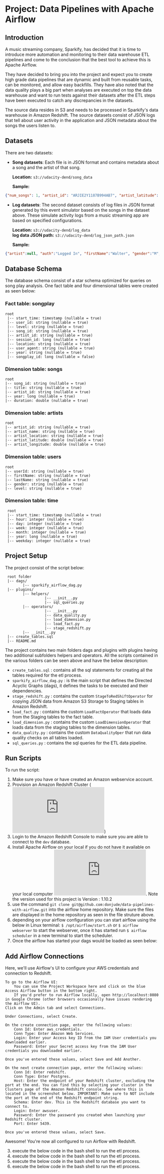 # Project: Data Pipelines with Apache Airflow

## Introduction
A music streaming company, Sparkify, has decided that it is time to introduce more automation and monitoring to their data warehouse ETL pipelines and come to the conclusion that the best tool to achieve this is Apache Airflow.

They have decided to bring you into the project and expect you to create high grade data pipelines that are dynamic and built from reusable tasks, can be monitored, and allow easy backfills. They have also noted that the data quality plays a big part when analyses are executed on top the data warehouse and want to run tests against their datasets after the ETL steps have been executed to catch any discrepancies in the datasets.

The source data resides in S3 and needs to be processed in Sparkify's data warehouse in Amazon Redshift. The source datasets consist of JSON logs that tell about user activity in the application and JSON metadata about the songs the users listen to.

## Datasets

There are two datasets:

- **Song datasets**: Each file is in JSON format and contains metadata about a song and the artist of that song.

    **Location:** `s3://udacity-dend/song_data`
    
    **Sample:**
```JSON
{"num_songs": 1, "artist_id": "ARJIE2Y1187B994AB7", "artist_latitude": null, "artist_longitude": null, "artist_location": "", "artist_name": "Line Renaud", "song_id": "SOUPIRU12A6D4FA1E1", "title": "Der Kleine Dompfaff", "duration": 152.92036, "year": 0}
```

- **Log datasets**: The second dataset consists of log files in JSON format generated by this event simulator based on the songs in the dataset above. These simulate activity logs from a music streaming app are based on specified configurations.

    **Location:** `s3://udacity-dend/log_data` <br/>
    **log data JSON path:** `s3://udacity-dend/log_json_path.json`
    
    
    **Sample:**
    
```JSON
{"artist":null, "auth":"Logged In", "firstName":"Walter", "gender":"M", "itemInSession":0, "lastName":"Frye", "length":null, "level":"free", "location":"San Francisco-Oakland-Hayward, CA", "method":"GET", "page":"Home", "registration":1540919166796.0, "sessionId":38,"song":null, "status":200, "ts":1541105830796, "userAgent":"\"Mozilla\/5.0 (Macintosh; Intel Mac OS X 10_9_4) AppleWebKit\/537.36 (KHTML, like Gecko) Chrome\/36.0.1985.143 Safari\/537.36\"", "userId":"39"}
```


## Database Schema
The database schema consist of a star schema optimized for queries on song play analysis. One fact table and four dimensional tables were created as seen below:

### Fact table: songplay

```
root
 |-- start_time: timestamp (nullable = true)
 |-- user_id: string (nullable = true)
 |-- level: string (nullable = true)
 |-- song_id: string (nullable = true)
 |-- artist_id: string (nullable = true)
 |-- session_id: long (nullable = true)
 |-- location: string (nullable = true)
 |-- user_agent: string (nullable = true)
 |-- year: string (nullable = true)
 |-- songplay_id: long (nullable = false)
 ```

 ### Dimension table: songs

 ```
 root
 |-- song_id: string (nullable = true)
 |-- title: string (nullable = true)
 |-- artist_id: string (nullable = true)
 |-- year: long (nullable = true)
 |-- duration: double (nullable = true)
 ```

 ### Dimension table: artists

 ```
 root
 |-- artist_id: string (nullable = true)
 |-- artist_name: string (nullable = true)
 |-- artist_location: string (nullable = true)
 |-- artist_latitude: double (nullable = true)
 |-- artist_longitude: double (nullable = true)
 ```

 ### Dimension table: users

 ```
root
 |-- userId: string (nullable = true)
 |-- firstName: string (nullable = true)
 |-- lastName: string (nullable = true)
 |-- gender: string (nullable = true)
 |-- level: string (nullable = true)
 ```


 ### Dimension table: time

```
 root
 |-- start_time: timestamp (nullable = true)
 |-- hour: integer (nullable = true)
 |-- day: integer (nullable = true)
 |-- week: integer (nullable = true)
 |-- month: integer (nullable = true)
 |-- year: long (nullable = true)
 |-- weekday: integer (nullable = true)
```

## Project Setup

The project consist of the script below:
```
 root folder
 |-- dags/
        |-- sparkify_airflow_dag.py
 |-- plugins/
        |-- helpers/
                  |-- __init__.py
                  |-- sql_queries.py
        |-- operators/
                  |-- __init__.py
                  |-- data_quality.py
                  |-- load_dimension.py
                  |-- load_fact.py
                  |-- stage_redshift.py
        |-- __init__.py
 |-- create_tables.sql
 |-- README.md
 ```
 The project contains two main folders dags and plugins with plugins having two additional subfolders helpers and operators. All the scripts contained in the various folders can be seen above and have the below description:
 - `create_tables.sql` : contains all the sql statements for creating all the tables required for the etl process.
 - `sparkify_airflow_dag.py` : is the main script that defines the Directed Acyclic Graphs (dags), it defines the tasks to be executed and their dependencies.
 - `stage_redshift.py` : contains the custom `StageToRedShiftOperator` for copying JSON data from Amazon S3 Storage to Staging tables in Amazon Redshift.
 - `load_fact.py` : contains the custom `LoadFactOperator` that loads data from the Staging tables to the fact table.
 - `load_dimension.py` : contains the custom `LoadDimensionOperator` that loads data from the staging tables to the dimension tables.
 - `data_quality.py` : contains the custom `DataQualityOper` that run data quality checks on all tables loaded.
 - `sql_queries.py` : contains the sql queries for the ETL data pipeline.
 
 
## Run Scripts

To run the script:

1. Make sure you have or have created an Amazon webservice account.
1. Provision an Amazon Redshift Cluster (![create a redshift cluster](https://docs.aws.amazon.com/redshift/latest/dg/tutorial-loading-data-launch-cluster.html))
1. Login to the Amazon Redshift Console to make sure you are able to connect to the `dev` database.
1. Install Apache Airflow on your local if you do not have it available on your local computer ![How to Install Airflow](https://airflow.apache.org/docs/apache-airflow/stable/start/local.html). Note the version used for this project is Version : 1.10.2
1. use the command `git clone git@github.com:donjude/data-pipelines-with-airflow.git` into the airflow home repository. Make sure the files are displayed in the home repository as seen in the file struture above.
1. depending on your airflow configuration you can start airflow using the below in Linux terminal:
   `$ /opt/airflow/start.sh` or
   `$ airflow webserver` to start the webserver, once it has started run `$ airflow scheduler` in a new terminal to start the scheduler.
1. Once the airflow has started your dags would be loaded as seen below:

## Add Airflow Connections

Here, we'll use Airflow's UI to configure your AWS credentials and connection to Redshift.

    To go to the Airflow UI:
        You can use the Project Workspace here and click on the blue Access Airflow button in the bottom right.
        If you'd prefer to run Airflow locally, open http://localhost:8080 in Google Chrome (other browsers occasionally have issues rendering the Airflow UI).
    Click on the Admin tab and select Connections.

    Under Connections, select Create.

    On the create connection page, enter the following values:
        Conn Id: Enter aws_credentials.
        Conn Type: Enter Amazon Web Services.
        Login: Enter your Access key ID from the IAM User credentials you downloaded earlier.
        Password: Enter your Secret access key from the IAM User credentials you downloaded earlier.

    Once you've entered these values, select Save and Add Another.

    On the next create connection page, enter the following values:
        Conn Id: Enter redshift.
        Conn Type: Enter Postgres.
        Host: Enter the endpoint of your Redshift cluster, excluding the port at the end. You can find this by selecting your cluster in the Clusters page of the Amazon Redshift console. See where this is located in the screenshot below. IMPORTANT: Make sure to NOT include the port at the end of the Redshift endpoint string.
        Schema: Enter dev. This is the Redshift database you want to connect to.
        Login: Enter awsuser.
        Password: Enter the password you created when launching your Redshift cluster.
        Port: Enter 5439.

    Once you've entered these values, select Save.

Awesome! You're now all configured to run Airflow with Redshift.


3. execute the below code in the bash shell to run the etl process.
4. execute the below code in the bash shell to run the etl process.
5. execute the below code in the bash shell to run the etl process.
6. execute the below code in the bash shell to run the etl process.
 
